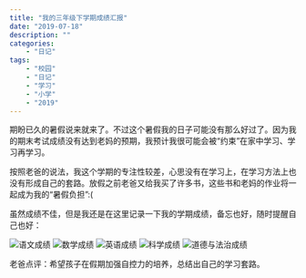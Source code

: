 ```yaml
---
title: "我的三年级下学期成绩汇报"
date: "2019-07-18"
description: ""
categories:
    - "日记"
tags:
    - "校园"
    - "日记"
    - "学习"
    - "小学"
    - "2019"
---
```


期盼已久的暑假说来就来了。不过这个暑假我的日子可能没有那么好过了。因为我的期末考试成绩没有达到老妈的预期，我预计我很可能会被“约束”在家中学习、学习再学习。

按照老爸的说法，我这个学期的专注性较差，心思没有在学习上，在学习方法上也没有形成自己的套路。放假之前老爸又给我买了许多书，这些书和老妈的作业将一起成为我的“暑假负担”:(

虽然成绩不佳，但是我还是在这里记录一下我的学期成绩，备忘也好，随时提醒自己也好：

![语文成绩](http://image.tonybai.com/img/201907/diary_20190718_05.jpeg)
![数学成绩](http://image.tonybai.com/img/201907/diary_20190718_01.jpeg)
![英语成绩](http://image.tonybai.com/img/201907/diary_20190718_02.jpeg)
![科学成绩](http://image.tonybai.com/img/201907/diary_20190718_03.jpeg)
![道德与法治成绩](http://image.tonybai.com/img/201907/diary_20190718_04.jpeg)

老爸点评：希望孩子在假期加强自控力的培养，总结出自己的学习套路。
